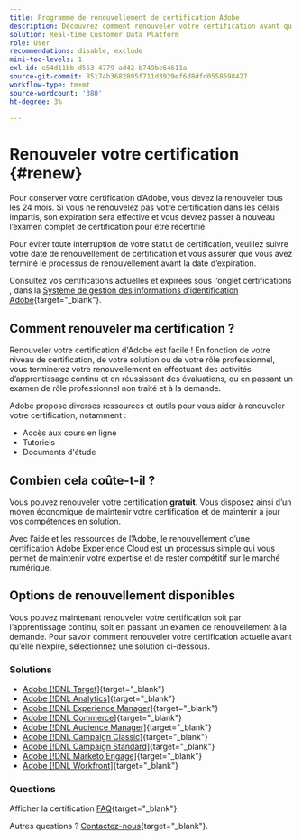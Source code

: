 ```yaml
---
title: Programme de renouvellement de certification Adobe
description: Découvrez comment renouveler votre certification avant qu’elle n’expire.
solution: Real-time Customer Data Platform
role: User
recommendations: disable, exclude
mini-toc-levels: 1
exl-id: e54d11bb-d563-4779-ad42-b749be64611a
source-git-commit: 85174b3682805f711d3929ef6d8dfd0558598427
workflow-type: tm+mt
source-wordcount: '380'
ht-degree: 3%

---
```


# Renouveler votre certification {#renew}

Pour conserver votre certification d’Adobe, vous devez la renouveler tous les 24 mois. Si vous ne renouvelez pas votre certification dans les délais impartis, son expiration sera effective et vous devrez passer à nouveau l’examen complet de certification pour être récertifié.

Pour éviter toute interruption de votre statut de certification, veuillez suivre votre date de renouvellement de certification et vous assurer que vous avez terminé le processus de renouvellement avant la date d’expiration.

Consultez vos certifications actuelles et expirées sous l’onglet certifications , dans la [Système de gestion des informations d’identification Adobe](https://www.certmetrics.com/adobe/candidate/cert_summary.aspx){target="_blank"}.

## Comment renouveler ma certification ?

Renouveler votre certification d&#39;Adobe est facile ! En fonction de votre niveau de certification, de votre solution ou de votre rôle professionnel, vous terminerez votre renouvellement en effectuant des activités d’apprentissage continu et en réussissant des évaluations, ou en passant un examen de rôle professionnel non traité et à la demande.

Adobe propose diverses ressources et outils pour vous aider à renouveler votre certification, notamment :

* Accès aux cours en ligne
* Tutoriels
* Documents d&#39;étude

## Combien cela coûte-t-il ?

Vous pouvez renouveler votre certification **gratuit**. Vous disposez ainsi d’un moyen économique de maintenir votre certification et de maintenir à jour vos compétences en solution.

Avec l’aide et les ressources de l’Adobe, le renouvellement d’une certification Adobe Experience Cloud est un processus simple qui vous permet de maintenir votre expertise et de rester compétitif sur le marché numérique.

## Options de renouvellement disponibles

Vous pouvez maintenant renouveler votre certification soit par l’apprentissage continu, soit en passant un examen de renouvellement à la demande. Pour savoir comment renouveler votre certification actuelle avant qu’elle n’expire, sélectionnez une solution ci-dessous.

### Solutions

* [Adobe [!DNL Target]](https://experienceleague.adobe.com/docs/certification/certification/technical-certifications/at/at-renew.html?lang=en){target="_blank"}
* [Adobe [!DNL Analytics]](https://experienceleague.adobe.com/docs/certification/certification/technical-certifications/aa/aa-renew.html?lang=en){target="_blank"}
* [Adobe [!DNL Experience Manager]](https://experienceleague.adobe.com/docs/certification/certification/technical-certifications/aem/aem-renew.html?lang=en){target="_blank"}
* [Adobe [!DNL Commerce]](https://experienceleague.adobe.com/docs/certification/certification/technical-certifications/ac/ac-renew.html?lang=en){target="_blank"}
* [Adobe [!DNL Audience Manager]](https://experienceleague.adobe.com/docs/certification/certification/technical-certifications/aam/aam-renew.html?lang=en){target="_blank"}
* [Adobe [!DNL Campaign Classic]](https://experienceleague.adobe.com/docs/certification/certification/technical-certifications/acc/acc-renew.html?lang=en){target="_blank"}
* [Adobe [!DNL Campaign Standard]](https://experienceleague.adobe.com/docs/certification/certification/technical-certifications/acs/acs-renew.html?lang=en){target="_blank"}
* [Adobe [!DNL Marketo Engage]](https://experienceleague.adobe.com/docs/certification/certification/technical-certifications/ame/ame-renew.html?lang=en){target="_blank"}
* [Adobe [!DNL Workfront]](https://experienceleague.corp.adobe.com/docs/certification/certification/technical-certifications/aw/aw-renew.html){target="_blank"}

### Questions

Afficher la certification [FAQ](https://experienceleague.adobe.com/docs/certification/certification/faq.html?lang=en){target="_blank"}.

Autres questions ? [Contactez-nous](mailto:certif@adobe.com){target="_blank"}.

